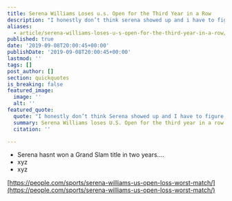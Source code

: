 ```yaml
---
title: Serena Williams Loses u.s. Open for the Third Year in a Row
description: "I honestly don’t think serena showed up and i have to figure out how to get her to show up."
aliases:
  - article/serena-williams-loses-u-s-open-for-the-third-year-in-a-row/
published: true
date: '2019-09-08T20:00:45+00:00'
publishDate: '2019-09-08T20:00:45+00:00'
lastmod: ''
tags: []
post_author: []
section: quickquotes
is_breaking: false
featured_image:
  image: ''
  alt: ''
featured_quote:
  quote: "I honestly don’t think Serena showed up and I have to figure out how to get her to show up."
  summary: Serena Williams loses U.S. Open for the third year in a row
  citation: ''

---
```

*   Serena hasnt won a Grand Slam title in two years….
*   xyz
*   xyz

[https://people.com/sports/serena-williams-us-open-loss-worst-match/](https://people.com/sports/serena-williams-us-open-loss-worst-match/)